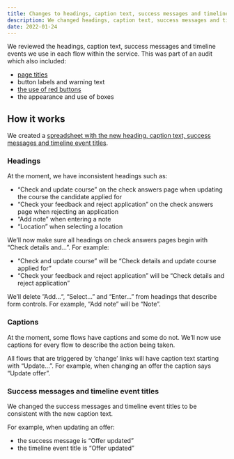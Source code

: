 ```yaml
---
title: Changes to headings, caption text, success messages and timeline event titles
description: We changed headings, caption text, success messages and timeline event titles within many flows of the service.
date: 2022-01-24
---
```


We reviewed the headings, caption text, success messages and timeline events we use in each flow within the service. This was part of an audit which also included:

- [page titles](/manage-teacher-training-applications/making-page-titles-consistent-and-more-meaningful/)
- button labels and warning text
- [the use of red buttons](/manage-teacher-training-applications/changing-the-way-we-use-red-warning-buttons/)
- the appearance and use of boxes

## How it works

We created a [spreadsheet with the new heading, caption text, success messages and timeline event titles](https://docs.google.com/spreadsheets/d/1nfI8Es-Q1_klKeiYe5r2znlr688b12lRIOZF_dt5EwI/edit?pli=1#gid=0).

### Headings

At the moment, we have inconsistent headings such as:

- “Check and update course” on the check answers page when updating the course the candidate applied for
- “Check your feedback and reject application” on the check answers page when rejecting an application
- “Add note” when entering a note
- “Location” when selecting a location

We’ll now make sure all headings on check answers pages begin with “Check details and...”. For example:

- “Check and update course” will be “Check details and update course applied for”
- “Check your feedback and reject application” will be “Check details and reject application”

We’ll delete ”Add...“, “Select...” and “Enter...” from headings that describe form controls. For example, “Add note” will be “Note”.

### Captions

At the moment, some flows have captions and some do not. We’ll now use captions for every flow to describe the action being taken.

All flows that are triggered by ‘change’ links will have caption text starting with “Update...”. For example, when changing an offer the caption says “Update offer”.

### Success messages and timeline event titles

We changed the success messages and timeline event titles to be consistent with the new caption text.

For example, when updating an offer:

- the success message is “Offer updated”
- the timeline event title is “Offer updated”
